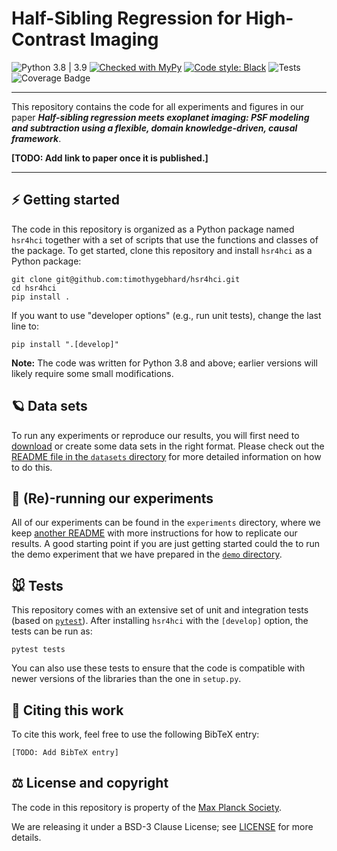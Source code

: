 # Half-Sibling Regression for High-Contrast Imaging

![Python 3.8 | 3.9](https://img.shields.io/badge/python-3.8_|_3.9-blue)
[![Checked with MyPy](https://img.shields.io/badge/mypy-checked-blue)](https://github.com/python/mypy)
[![Code style: Black](https://img.shields.io/badge/code%20style-black-000000.svg)](https://github.com/ambv/black)
![Tests](https://github.com/timothygebhard/hsr4hci/workflows/Tests/badge.svg?branch=master)
![Coverage Badge](https://img.shields.io/endpoint?url=https://gist.githubusercontent.com/timothygebhard/40d8bf48dcbaf33c99e8de35ad6161f2/raw/hsr4hci.json)

---

This repository contains the code for all experiments and figures in our paper ***Half-sibling regression meets exoplanet imaging: PSF modeling and subtraction using a flexible, domain knowledge-driven, causal framework***.

**[TODO: Add link to paper once it is published.]**

---

## ⚡ Getting started

The code in this repository is organized as a Python package named `hsr4hci` together with a set of scripts that use the functions and classes of the package.
To get started, clone this repository and install `hsr4hci` as a Python package:

```
git clone git@github.com:timothygebhard/hsr4hci.git
cd hsr4hci
pip install .
```

If you want to use "developer options" (e.g., run unit tests), change the last line to:

```
pip install ".[develop]"
```

**Note:** The code was written for Python 3.8 and above; earlier versions will likely require some small modifications.


## 🪐 Data sets

To run any experiments or reproduce our results, you will first need to [download](https://doi.org/10.17617/3.LACYPN) or create some data sets in the right format.
Please check out the [README file in the `datasets` directory](https://github.com/timothygebhard/hsr4hci/tree/master/datasets) for more detailed information on how to do this.


## 🧪 (Re)-running our experiments

All of our experiments can be found in the `experiments` directory, where we keep [another README](https://github.com/timothygebhard/hsr4hci/tree/master/experiments) with more instructions for how to replicate our results.
A good starting point if you are just getting started could the to run the demo experiment that we have prepared in the [`demo` directory](https://github.com/timothygebhard/hsr4hci/tree/master/demo).

## 🐭 Tests

This repository comes with an extensive set of unit and integration tests (based on [`pytest`](https://pytest.org)). 
After installing `hsr4hci` with the `[develop]` option, the tests can be run as:

```
pytest tests
```

You can also use these tests to ensure that the code is compatible with newer versions of the libraries than the one in `setup.py`.


## 📜 Citing this work

To cite this work, feel free to use the following BibTeX entry:

```
[TODO: Add BibTeX entry]
```


## ⚖️ License and copyright

The code in this repository is property of the [Max Planck Society](https://www.mpg.de/en).

We are releasing it under a BSD-3 Clause License; see [LICENSE](https://github.com/timothygebhard/hsr4hci/blob/master/LICENSE) for more details.
